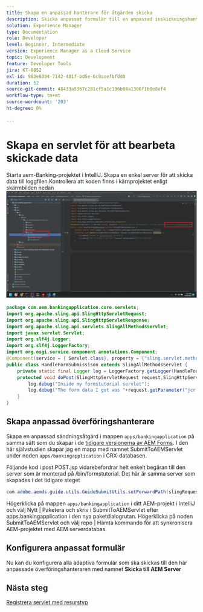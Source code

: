 ```yaml
---
title: Skapa en anpassad hanterare för åtgärden skicka
description: Skicka anpassat formulär till en anpassad inskickningshanterare
solution: Experience Manager
type: Documentation
role: Developer
level: Beginner, Intermediate
version: Experience Manager as a Cloud Service
topic: Development
feature: Developer Tools
jira: KT-8852
exl-id: 983e0394-7142-481f-bd5e-6c9acefbfdd0
duration: 52
source-git-commit: 48433a5367c281cf5a1c106b08a1306f1b0e8ef4
workflow-type: tm+mt
source-wordcount: '203'
ht-degree: 0%

---
```


# Skapa en servlet för att bearbeta skickade data

Starta aem-Banking-projektet i IntelliJ.
Skapa en enkel server för att skicka data till loggfilen.Kontrollera att koden finns i kärnprojektet enligt skärmbilden nedan
![create-servlet](assets/create-servlet.png)

```java
package com.aem.bankingapplication.core.servlets;
import org.apache.sling.api.SlingHttpServletRequest;
import org.apache.sling.api.SlingHttpServletResponse;
import org.apache.sling.api.servlets.SlingAllMethodsServlet;
import javax.servlet.Servlet;
import org.slf4j.Logger;
import org.slf4j.LoggerFactory;
import org.osgi.service.component.annotations.Component;
@Component(service = { Servlet.class}, property = {"sling.servlet.methods=post","sling.servlet.paths=/bin/formstutorial"})
public class HandleFormSubmissison extends SlingAllMethodsServlet {
    private static final Logger log = LoggerFactory.getLogger(HandleFormSubmissison.class);
    protected void doPost(SlingHttpServletRequest request,SlingHttpServletResponse response) {
        log.debug("Inside my formstutorial servlet");
        log.debug("The form data I got was "+request.getParameter("jcr:data"));
    }
}
```

## Skapa anpassad överföringshanterare

Skapa en anpassad sändningsåtgärd i mappen `apps/bankingapplication` på samma sätt som du skapar i de [tidigare versionerna av AEM Forms](https://experienceleague.adobe.com/docs/experience-manager-learn/forms/adaptive-forms/custom-submit-aem-forms-article.html?lang=en). I den här självstudien skapar jag en mapp med namnet SubmitToAEMServlet under noden `apps/bankingapplication` i CRX-databasen.

Följande kod i post.POST.jsp vidarebefordrar helt enkelt begäran till den server som är monterad på /bin/formstutorial. Det här är samma server som skapades i det tidigare steget

```java
com.adobe.aemds.guide.utils.GuideSubmitUtils.setForwardPath(slingRequest,"/bin/formstutorial",null,null);
```

Högerklicka på mappen `apps/bankingapplication` i ditt AEM-projekt i IntelliJ och välj Nytt | Paketera och skriv i SubmitToAEMServlet efter apps.bankingapplication i den nya paketdialogrutan. Högerklicka på noden SubmitToAEMServlet och välj repo | Hämta kommando för att synkronisera AEM-projektet med AEM serverdatabas.


## Konfigurera anpassat formulär

Nu kan du konfigurera alla adaptiva formulär som ska skickas till den här anpassade överföringshanteraren med namnet **Skicka till AEM Server**

## Nästa steg

[Registrera servlet med resurstyp](./registering-servlet-using-resourcetype.md)
